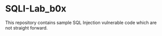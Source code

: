 # SQLI-Lab_b0x
This repository contains sample SQL Injection vulnerable code which are not straight forward.
